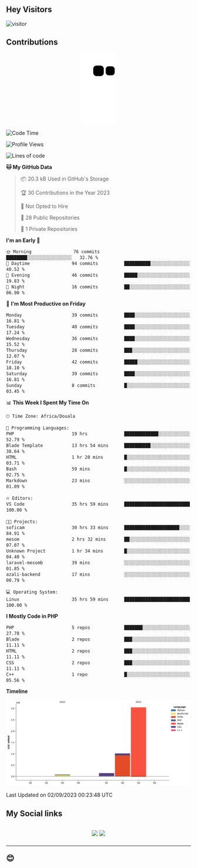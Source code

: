 ## Hey Visitors
![visitor](https://profile-counter.glitch.me/Fotsingboris/count.svg)

## Contributions
<p align="center">
  <img src="https://raw.githubusercontent.com/Fotsingboris/Fotsingboris/output/github-contribution-grid-snake.svg" />
</p>

<!--START_SECTION:waka-->
![Code Time](http://img.shields.io/badge/Code%20Time-608%20hrs%203%20mins-blue)

![Profile Views](http://img.shields.io/badge/Profile%20Views-1-blue)

![Lines of code](https://img.shields.io/badge/From%20Hello%20World%20I%27ve%20Written-4.3%20million%20lines%20of%20code-blue)

**🐱 My GitHub Data** 

> 📦 20.3 kB Used in GitHub's Storage 
 > 
> 🏆 30 Contributions in the Year 2023
 > 
> 🚫 Not Opted to Hire
 > 
> 📜 28 Public Repositories 
 > 
> 🔑 1 Private Repositories 
 > 
**I'm an Early 🐤** 

```text
🌞 Morning                76 commits          ████████░░░░░░░░░░░░░░░░░   32.76 % 
🌆 Daytime                94 commits          ██████████░░░░░░░░░░░░░░░   40.52 % 
🌃 Evening                46 commits          █████░░░░░░░░░░░░░░░░░░░░   19.83 % 
🌙 Night                  16 commits          ██░░░░░░░░░░░░░░░░░░░░░░░   06.90 % 
```
📅 **I'm Most Productive on Friday** 

```text
Monday                   39 commits          ████░░░░░░░░░░░░░░░░░░░░░   16.81 % 
Tuesday                  40 commits          ████░░░░░░░░░░░░░░░░░░░░░   17.24 % 
Wednesday                36 commits          ████░░░░░░░░░░░░░░░░░░░░░   15.52 % 
Thursday                 28 commits          ███░░░░░░░░░░░░░░░░░░░░░░   12.07 % 
Friday                   42 commits          █████░░░░░░░░░░░░░░░░░░░░   18.10 % 
Saturday                 39 commits          ████░░░░░░░░░░░░░░░░░░░░░   16.81 % 
Sunday                   8 commits           █░░░░░░░░░░░░░░░░░░░░░░░░   03.45 % 
```


📊 **This Week I Spent My Time On** 

```text
🕑︎ Time Zone: Africa/Douala

💬 Programming Languages: 
PHP                      19 hrs              █████████████░░░░░░░░░░░░   52.79 % 
Blade Template           13 hrs 54 mins      ██████████░░░░░░░░░░░░░░░   38.64 % 
HTML                     1 hr 20 mins        █░░░░░░░░░░░░░░░░░░░░░░░░   03.71 % 
Bash                     59 mins             █░░░░░░░░░░░░░░░░░░░░░░░░   02.75 % 
Markdown                 23 mins             ░░░░░░░░░░░░░░░░░░░░░░░░░   01.09 % 

🔥 Editors: 
VS Code                  35 hrs 59 mins      █████████████████████████   100.00 % 

🐱‍💻 Projects: 
soficam                  30 hrs 33 mins      █████████████████████░░░░   84.91 % 
mesom                    2 hrs 32 mins       ██░░░░░░░░░░░░░░░░░░░░░░░   07.07 % 
Unknown Project          1 hr 34 mins        █░░░░░░░░░░░░░░░░░░░░░░░░   04.40 % 
laravel-mesomb           39 mins             ░░░░░░░░░░░░░░░░░░░░░░░░░   01.85 % 
azali-backend            17 mins             ░░░░░░░░░░░░░░░░░░░░░░░░░   00.79 % 

💻 Operating System: 
Linux                    35 hrs 59 mins      █████████████████████████   100.00 % 
```

**I Mostly Code in PHP** 

```text
PHP                      5 repos             ███████░░░░░░░░░░░░░░░░░░   27.78 % 
Blade                    2 repos             ███░░░░░░░░░░░░░░░░░░░░░░   11.11 % 
HTML                     2 repos             ███░░░░░░░░░░░░░░░░░░░░░░   11.11 % 
CSS                      2 repos             ███░░░░░░░░░░░░░░░░░░░░░░   11.11 % 
C++                      1 repo              █░░░░░░░░░░░░░░░░░░░░░░░░   05.56 % 
```



**Timeline**

![Lines of Code chart](https://raw.githubusercontent.com/Fotsingboris/Fotsingboris/main/assets/bar_graph.png)


 Last Updated on 02/09/2023 00:23:48 UTC
<!--END_SECTION:waka-->

<h2>My Social links <h2>
<p align="center">
   <a href="https://linkedin.com/in/Fotsingboris-Mathieu"><img src="https://img.shields.io/badge/linkedin-%230077B5.svg?style=for-the-badge&logo=linkedin&logoColor=white"></a>
   <a href="https://instagram.com/Fotsingboris"><img src="https://img.shields.io/badge/instagram-%23E4405F.svg?style=for-the-badge&logo=Instagram&logoColor=white"></a>
  </p>
<hr>
😊
